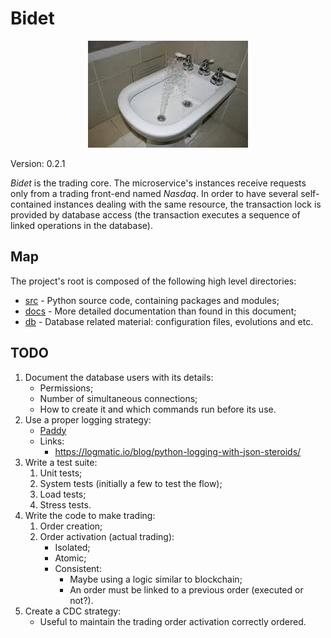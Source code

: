 # Bidet

<p align="center">
    <img src="logo.jpg" />
</p>

Version: 0.2.1

*Bidet* is the trading core. The microservice's instances receive requests only from a trading front-end named *Nasdaq*. In order to have several self-contained instances dealing with the same resource, the transaction lock is provided by database access (the transaction executes a sequence of linked operations in the database).

## Map

The project's root is composed of the following high level directories:

- [src](./src) - Python source code, containing packages and modules;
- [docs](./docs) - More detailed documentation than found in this document;
- [db](./db) - Database related material: configuration files, evolutions and etc.

## TODO

1. Document the database users with its details:
    - Permissions;
    - Number of simultaneous connections;
    - How to create it and which commands run before its use.
2. Use a proper logging strategy:
    - [Paddy](https://github.com/embatbr/paddy)
    - Links:
        - https://logmatic.io/blog/python-logging-with-json-steroids/
3. Write a test suite:
    1. Unit tests;
    2. System tests (initially a few to test the flow);
    3. Load tests;
    4. Stress tests.
4. Write the code to make trading:
    1. Order creation;
    2. Order activation (actual trading):
        - Isolated;
        - Atomic;
        - Consistent:
            - Maybe using a logic similar to blockchain;
            - An order must be linked to a previous order (executed or not?).
5. Create a CDC strategy:
    - Useful to maintain the trading order activation correctly ordered.
